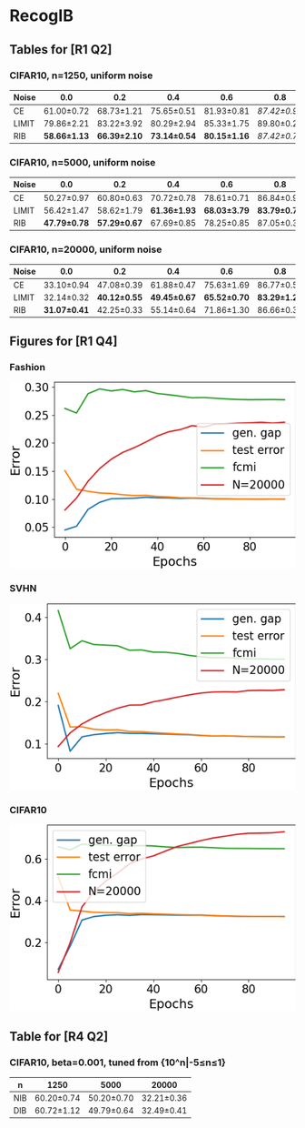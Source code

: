 # RecogIB

## Tables for [R1 Q2]
### CIFAR10, n=1250, uniform noise

| Noise | 0.0            | 0.2            | 0.4            | 0.6            | 0.8          |
| ----- | -------------- | -------------- | -------------- | -------------- | ------------ |
| CE    | 61.00±0.72     | 68.73±1.21     | 75.65±0.51     | 81.93±0.81     | _87.42±0.94_ |
| LIMIT | 79.86±2.21     | 83.22±3.92     | 80.29±2.94     | 85.33±1.75     | 89.80±0.25   |
| RIB   | **58.66±1.13** | **66.39±2.10** | **73.14±0.54** | **80.15±1.16** | _87.42±0.70_ |

### CIFAR10, n=5000, uniform noise

| Noise | 0.0            | 0.2            | 0.4            | 0.6            | 0.8            |
| ----- | -------------- | -------------- | -------------- | -------------- | -------------- |
| CE    | 50.27±0.97     | 60.80±0.63     | 70.72±0.78     | 78.61±0.71     | 86.84±0.99     |
| LIMIT | 56.42±1.47     | 58.62±1.79     | **61.36±1.93** | **68.03±3.79** | **83.79±0.71** |
| RIB   | **47.79±0.78** | **57.29±0.67** | 67.69±0.85     | 78.25±0.85     | 87.05±0.30     |

### CIFAR10, n=20000, uniform noise

| Noise | 0.0            | 0.2            | 0.4            | 0.6            | 0.8            |
| ----- | -------------- | -------------- | -------------- | -------------- | -------------- |
| CE    | 33.10±0.94     | 47.08±0.39     | 61.88±0.47     | 75.63±1.69     | 86.77±0.56     |
| LIMIT | 32.14±0.32     | **40.12±0.55** | **49.45±0.67** | **65.52±0.70** | **83.29±1.20** |
| RIB   | **31.07±0.41** | 42.25±0.33     | 55.14±0.64     | 71.86±1.30     | 86.66±0.36     |

## Figures for [R1 Q4]
### Fashion
![Fashion](fashion_gap_epochwise.png)
### SVHN
![SVHN](svhn_gap_epochwise.png)
### CIFAR10
![CIFAR10](cifar10_gap_epochwise.png)


## Table for [R4 Q2]
### CIFAR10, beta=0.001, tuned from {10^n|-5≤n≤1}
| n   | 1250       | 5000       | 20000      |
| --- | ---------- | ---------- | ---------- |
| NIB | 60.20±0.74 | 50.20±0.70 | 32.21±0.36 |
| DIB | 60.72±1.12 | 49.79±0.64 | 32.49±0.41 |
